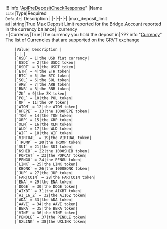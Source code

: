 !!! info "[ApiPreDepositCheckResponse](/../../schemas/api_pre_deposit_check_response)"
    |Name<br>`Lite`|Type|Required<br>`Default`| Description |
    |-|-|-|-|
    |max_deposit_limit<br>`md` |string|True|Max Deposit Limit reported for the Bridge Account reported in the currency balance|
    |currency<br>`c` |Currency|True|The currency you hold the deposit in|
    ??? info "[Currency](/../../schemas/currency)"
        The list of Currencies that are supported on the GRVT exchange<br>

        |Value| Description |
        |-|-|
        |`USD` = 1|the USD fiat currency|
        |`USDC` = 2|the USDC token|
        |`USDT` = 3|the USDT token|
        |`ETH` = 4|the ETH token|
        |`BTC` = 5|the BTC token|
        |`SOL` = 6|the SOL token|
        |`ARB` = 7|the ARB token|
        |`BNB` = 8|the BNB token|
        |`ZK` = 9|the ZK token|
        |`POL` = 10|the POL token|
        |`OP` = 11|the OP token|
        |`ATOM` = 12|the ATOM token|
        |`KPEPE` = 13|the 1000PEPE token|
        |`TON` = 14|the TON token|
        |`XRP` = 15|the XRP token|
        |`XLM` = 16|the XLM token|
        |`WLD` = 17|the WLD token|
        |`WIF` = 18|the WIF token|
        |`VIRTUAL` = 19|the VIRTUAL token|
        |`TRUMP` = 20|the TRUMP token|
        |`SUI` = 21|the SUI token|
        |`KSHIB` = 22|the 1000SHIB token|
        |`POPCAT` = 23|the POPCAT token|
        |`PENGU` = 24|the PENGU token|
        |`LINK` = 25|the LINK token|
        |`KBONK` = 26|the 1000BONK token|
        |`JUP` = 27|the JUP token|
        |`FARTCOIN` = 28|the FARTCOIN token|
        |`ENA` = 29|the ENA token|
        |`DOGE` = 30|the DOGE token|
        |`AIXBT` = 31|the AIXBT token|
        |`AI_16_Z` = 32|the AI16Z token|
        |`ADA` = 33|the ADA token|
        |`AAVE` = 34|the AAVE token|
        |`BERA` = 35|the BERA token|
        |`VINE` = 36|the VINE token|
        |`PENDLE` = 37|the PENDLE token|
        |`UXLINK` = 38|the UXLINK token|

